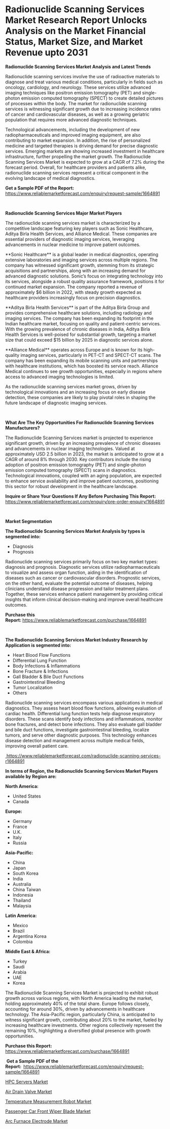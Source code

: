 <p><h1>Radionuclide Scanning Services Market Research Report Unlocks Analysis on the Market Financial Status, Market Size, and Market Revenue upto 2031</h1></p><p><strong>Radionuclide Scanning Services Market Analysis and Latest Trends</strong></p>
<p><p>Radionuclide scanning services involve the use of radioactive materials to diagnose and treat various medical conditions, particularly in fields such as oncology, cardiology, and neurology. These services utilize advanced imaging techniques like positron emission tomography (PET) and single-photon emission computed tomography (SPECT) to create detailed pictures of processes within the body. The market for radionuclide scanning services is witnessing significant growth due to increasing incidence rates of cancer and cardiovascular diseases, as well as a growing geriatric population that requires more advanced diagnostic techniques.</p><p>Technological advancements, including the development of new radiopharmaceuticals and improved imaging equipment, are also contributing to market expansion. In addition, the rise of personalized medicine and targeted therapies is driving demand for precise diagnostic services. Emerging markets are showing increased investment in healthcare infrastructure, further propelling the market growth. The Radionuclide Scanning Services Market is expected to grow at a CAGR of 7.2% during the forecast period. Overall, for healthcare providers and patients alike, radionuclide scanning services represent a critical component in the evolving landscape of medical diagnostics.</p></p>
<p><strong>Get a Sample PDF of the Report:&nbsp;</strong> <a href="https://www.reliablemarketforecast.com/enquiry/request-sample/1664891?utm_campaign=1398&utm_medium=2&utm_source=Github&utm_content=ia&utm_term=18102024&utm_id=radionuclide-scanning-services">https://www.reliablemarketforecast.com/enquiry/request-sample/1664891</a></p>
<p>&nbsp;</p>
<p><strong>Radionuclide Scanning Services Major Market Players</strong></p>
<p><p>The radionuclide scanning services market is characterized by a competitive landscape featuring key players such as Sonic Healthcare, Aditya Birla Health Services, and Alliance Medical. These companies are essential providers of diagnostic imaging services, leveraging advancements in nuclear medicine to improve patient outcomes.</p><p>**Sonic Healthcare** is a global leader in medical diagnostics, operating extensive laboratories and imaging services across multiple regions. The company has witnessed significant growth, stemming from its strategic acquisitions and partnerships, along with an increasing demand for advanced diagnostic solutions. Sonic’s focus on integrating technology into its services, alongside a robust quality assurance framework, positions it for continued market expansion. The company reported a revenue of approximately $6 billion in 2022, with steady growth expected as healthcare providers increasingly focus on precision diagnostics.</p><p>**Aditya Birla Health Services** is part of the Aditya Birla Group and provides comprehensive healthcare solutions, including radiology and imaging services. The company has been expanding its footprint in the Indian healthcare market, focusing on quality and patient-centric services. With the growing prevalence of chronic diseases in India, Aditya Birla Health Services is well-poised for substantial growth, targeting a market size that could exceed $15 billion by 2025 in diagnostic services alone.</p><p>**Alliance Medical** operates across Europe and is known for its high-quality imaging services, particularly in PET-CT and SPECT-CT scans. The company has been expanding its mobile scanning units and partnerships with healthcare institutions, which has boosted its service reach. Alliance Medical continues to see growth opportunities, especially in regions where access to advanced imaging technologies is limited.</p><p>As the radionuclide scanning services market grows, driven by technological innovations and an increasing focus on early disease detection, these companies are likely to play pivotal roles in shaping the future landscape of diagnostic imaging services.</p></p>
<p>&nbsp;</p>
<p><strong>What Are The Key Opportunities For Radionuclide Scanning Services Manufacturers?</strong></p>
<p><p>The Radionuclide Scanning Services market is projected to experience significant growth, driven by an increasing prevalence of chronic diseases and advancements in nuclear imaging technologies. Valued at approximately USD 2.5 billion in 2023, the market is anticipated to grow at a CAGR of around 8% through 2030. Key contributors include the rising adoption of positron emission tomography (PET) and single-photon emission computed tomography (SPECT) scans in diagnostics. Technological innovations, coupled with an aging population, are expected to enhance service availability and improve patient outcomes, positioning this sector for robust development in the healthcare landscape.</p></p>
<p><strong>Inquire or Share Your Questions If Any Before Purchasing This Report:</strong> <a href="https://www.reliablemarketforecast.com/enquiry/pre-order-enquiry/1664891?utm_campaign=1398&utm_medium=2&utm_source=Github&utm_content=ia&utm_term=18102024&utm_id=radionuclide-scanning-services">https://www.reliablemarketforecast.com/enquiry/pre-order-enquiry/1664891</a></p>
<p>&nbsp;</p>
<p><strong>Market Segmentation</strong></p>
<p><strong>The Radionuclide Scanning Services Market Analysis by types is segmented into:</strong></p>
<p><ul><li>Diagnosis</li><li>Prognosis</li></ul></p>
<p><p>Radionuclide scanning services primarily focus on two key market types: diagnosis and prognosis. Diagnostic services utilize radiopharmaceuticals to visualize and assess organ function, aiding in the identification of diseases such as cancer or cardiovascular disorders. Prognostic services, on the other hand, evaluate the potential outcome of diseases, helping clinicians understand disease progression and tailor treatment plans. Together, these services enhance patient management by providing critical insights that inform clinical decision-making and improve overall healthcare outcomes.</p></p>
<p><strong>Purchase this Report:&nbsp;</strong><a href="https://www.reliablemarketforecast.com/purchase/1664891?utm_campaign=1398&utm_medium=2&utm_source=Github&utm_content=ia&utm_term=18102024&utm_id=radionuclide-scanning-services">https://www.reliablemarketforecast.com/purchase/1664891</a></p>
<p>&nbsp;</p>
<p><strong>The Radionuclide Scanning Services Market Industry Research by Application is segmented into:</strong></p>
<p><ul><li>Heart Blood Flow Functions</li><li>Differential Lung Function</li><li>Body Infections & Inflammations</li><li>Bone Fracture & Infections</li><li>Gall Bladder & Bile Duct Functions</li><li>Gastrointestinal Bleeding</li><li>Tumor Localization</li><li>Others</li></ul></p>
<p><p>Radionuclide scanning services encompass various applications in medical diagnostics. They assess heart blood flow functions, allowing evaluation of cardiac health. Differential lung function tests help diagnose respiratory disorders. These scans identify body infections and inflammations, monitor bone fractures, and detect bone infections. They also evaluate gall bladder and bile duct functions, investigate gastrointestinal bleeding, localize tumors, and serve other diagnostic purposes. This technology enhances disease detection and management across multiple medical fields, improving overall patient care.</p></p>
<p><a href="https://www.reliablemarketforecast.com/radionuclide-scanning-services-r1664891?utm_campaign=1398&utm_medium=2&utm_source=Github&utm_content=ia&utm_term=18102024&utm_id=radionuclide-scanning-services">&nbsp;https://www.reliablemarketforecast.com/radionuclide-scanning-services-r1664891</a></p>
<p><strong>In terms of Region, the Radionuclide Scanning Services Market Players available by Region are:</strong></p>
<p>
    <p> <strong> North America: </strong>
        <ul>
            <li>United States</li>
            <li>Canada</li>
        </ul>
        </p> 
    <p> <strong> Europe: </strong>
        <ul>
            <li>Germany</li>
            <li>France</li>
            <li>U.K.</li>
            <li>Italy</li>
            <li>Russia</li>
        </ul>
        </p> 
    <p> <strong> Asia-Pacific: </strong>
        <ul>
            <li>China</li>
            <li>Japan</li>
            <li>South Korea</li>
            <li>India</li>
            <li>Australia</li>
            <li>China Taiwan</li>
            <li>Indonesia</li>
            <li>Thailand</li>
            <li>Malaysia</li>
        </ul>
        </p> 
    <p> <strong> Latin America: </strong>
        <ul>
            <li>Mexico</li>
            <li>Brazil</li>
            <li>Argentina Korea</li>
            <li>Colombia</li>
        </ul>
        </p> 
    <p> <strong> Middle East & Africa: </strong>
        <ul>
            <li>Turkey</li>
            <li>Saudi</li>
            <li>Arabia</li>
            <li>UAE</li>
            <li>Korea</li>
        </ul>
    </p>
    </p>
<p><p>The Radionuclide Scanning Services Market is projected to exhibit robust growth across various regions, with North America leading the market, holding approximately 40% of the total share. Europe follows closely, accounting for around 30%, driven by advancements in healthcare technology. The Asia-Pacific region, particularly China, is anticipated to witness significant growth, contributing about 20% to the market, fueled by increasing healthcare investments. Other regions collectively represent the remaining 10%, highlighting a diversified global presence with growth opportunities.</p></p>
<p><strong>Purchase this Report: </strong><a href="https://www.reliablemarketforecast.com/purchase/1664891?utm_campaign=1398&utm_medium=2&utm_source=Github&utm_content=ia&utm_term=18102024&utm_id=radionuclide-scanning-services">https://www.reliablemarketforecast.com/purchase/1664891</a></p>
<p>&nbsp;<strong>Get a Sample PDF of the Report:&nbsp;&nbsp;</strong><a href="https://www.reliablemarketforecast.com/enquiry/request-sample/1664891?utm_campaign=1398&utm_medium=2&utm_source=Github&utm_content=ia&utm_term=18102024&utm_id=radionuclide-scanning-services">https://www.reliablemarketforecast.com/enquiry/request-sample/1664891</a></p>
<p><strong></strong></p>
<p><p><a href="https://www.linkedin.com/pulse/navigating-hpc-servers-market-expert-analysis-forecast-period-1vpef?utm_campaign=1398&utm_medium=2&utm_source=Github&utm_content=ia&utm_term=18102024&utm_id=radionuclide-scanning-services">HPC Servers Market</a></p><p><a href="https://www.linkedin.com/pulse/global-air-drain-valve-market-share-growth-opportunities-growing-ot7sc?utm_campaign=1398&utm_medium=2&utm_source=Github&utm_content=ia&utm_term=18102024&utm_id=radionuclide-scanning-services">Air Drain Valve Market</a></p><p><a href="https://github.com/connornew3y/Market-Research-Report-List-1/blob/main/temperature-measurement-robot-market.md?utm_campaign=1398&utm_medium=2&utm_source=Github&utm_content=ia&utm_term=18102024&utm_id=radionuclide-scanning-services">Temperature Measurement Robot Market</a></p><p><a href="https://github.com/angilauio/Market-Research-Report-List-1/blob/main/passenger-car-front-wiper-blade-market.md?utm_campaign=1398&utm_medium=2&utm_source=Github&utm_content=ia&utm_term=18102024&utm_id=radionuclide-scanning-services">Passenger Car Front Wiper Blade Market</a></p><p><a href="https://issuu.com/reportprime-2/docs/arc-furnace-electrode-market-size-2_b7b0ea45377b07?utm_campaign=1398&utm_medium=2&utm_source=Github&utm_content=ia&utm_term=18102024&utm_id=radionuclide-scanning-services">Arc Furnace Electrode Market</a></p></p>